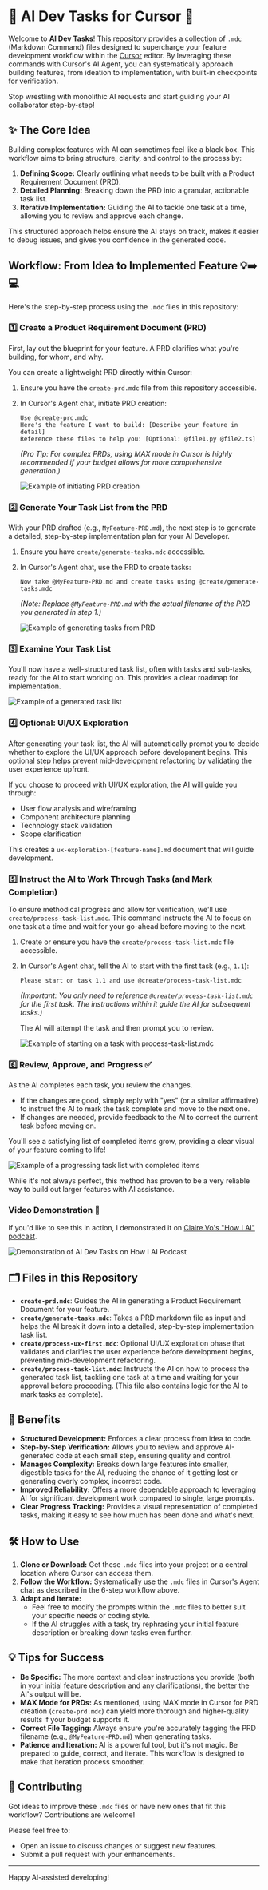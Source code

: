 # 🚀 AI Dev Tasks for Cursor 🤖

Welcome to **AI Dev Tasks**! This repository provides a collection of `.mdc` (Markdown Command) files designed to supercharge your feature development workflow within the [Cursor](https://cursor.sh/) editor. By leveraging these commands with Cursor's AI Agent, you can systematically approach building features, from ideation to implementation, with built-in checkpoints for verification.

Stop wrestling with monolithic AI requests and start guiding your AI collaborator step-by-step!

## ✨ The Core Idea

Building complex features with AI can sometimes feel like a black box. This workflow aims to bring structure, clarity, and control to the process by:

1. **Defining Scope:** Clearly outlining what needs to be built with a Product Requirement Document (PRD).
2. **Detailed Planning:** Breaking down the PRD into a granular, actionable task list.
3. **Iterative Implementation:** Guiding the AI to tackle one task at a time, allowing you to review and approve each change.

This structured approach helps ensure the AI stays on track, makes it easier to debug issues, and gives you confidence in the generated code.

## Workflow: From Idea to Implemented Feature 💡➡️💻

Here's the step-by-step process using the `.mdc` files in this repository:

### 1️⃣ Create a Product Requirement Document (PRD)

First, lay out the blueprint for your feature. A PRD clarifies what you're building, for whom, and why.

You can create a lightweight PRD directly within Cursor:

1. Ensure you have the `create-prd.mdc` file from this repository accessible.
2. In Cursor's Agent chat, initiate PRD creation:

    ```text
    Use @create-prd.mdc
    Here's the feature I want to build: [Describe your feature in detail]
    Reference these files to help you: [Optional: @file1.py @file2.ts]
    ```
    *(Pro Tip: For complex PRDs, using MAX mode in Cursor is highly recommended if your budget allows for more comprehensive generation.)*

    ![Example of initiating PRD creation](https://pbs.twimg.com/media/Go6DDlyX0AAS7JE?format=jpg&name=large)

### 2️⃣ Generate Your Task List from the PRD

With your PRD drafted (e.g., `MyFeature-PRD.md`), the next step is to generate a detailed, step-by-step implementation plan for your AI Developer.

1. Ensure you have `create/generate-tasks.mdc` accessible.
2. In Cursor's Agent chat, use the PRD to create tasks:

    ```text
    Now take @MyFeature-PRD.md and create tasks using @create/generate-tasks.mdc
    ```
    *(Note: Replace `@MyFeature-PRD.md` with the actual filename of the PRD you generated in step 1.)*

    ![Example of generating tasks from PRD](https://pbs.twimg.com/media/Go6FITbWkAA-RCT?format=jpg&name=medium)

### 3️⃣ Examine Your Task List

You'll now have a well-structured task list, often with tasks and sub-tasks, ready for the AI to start working on. This provides a clear roadmap for implementation.

![Example of a generated task list](https://pbs.twimg.com/media/Go6GNuOWsAEcSDm?format=jpg&name=medium)

### 4️⃣ Optional: UI/UX Exploration

After generating your task list, the AI will automatically prompt you to decide whether to explore the UI/UX approach before development begins. This optional step helps prevent mid-development refactoring by validating the user experience upfront.

If you choose to proceed with UI/UX exploration, the AI will guide you through:
- User flow analysis and wireframing
- Component architecture planning
- Technology stack validation
- Scope clarification

This creates a `ux-exploration-[feature-name].md` document that will guide development.

### 5️⃣ Instruct the AI to Work Through Tasks (and Mark Completion)

To ensure methodical progress and allow for verification, we'll use `create/process-task-list.mdc`. This command instructs the AI to focus on one task at a time and wait for your go-ahead before moving to the next.

1. Create or ensure you have the `create/process-task-list.mdc` file accessible.
2. In Cursor's Agent chat, tell the AI to start with the first task (e.g., `1.1`):

    ```text
    Please start on task 1.1 and use @create/process-task-list.mdc
    ```
    *(Important: You only need to reference `@create/process-task-list.mdc` for the *first* task. The instructions within it guide the AI for subsequent tasks.)*

    The AI will attempt the task and then prompt you to review.

    ![Example of starting on a task with process-task-list.mdc](https://pbs.twimg.com/media/Go6I41KWcAAAlHc?format=jpg&name=medium)

### 6️⃣ Review, Approve, and Progress ✅

As the AI completes each task, you review the changes.

* If the changes are good, simply reply with "yes" (or a similar affirmative) to instruct the AI to mark the task complete and move to the next one.
* If changes are needed, provide feedback to the AI to correct the current task before moving on.

You'll see a satisfying list of completed items grow, providing a clear visual of your feature coming to life!

![Example of a progressing task list with completed items](https://pbs.twimg.com/media/Go6KrXZWkAA_UuX?format=jpg&name=medium)

While it's not always perfect, this method has proven to be a very reliable way to build out larger features with AI assistance.

### Video Demonstration 🎥

If you'd like to see this in action, I demonstrated it on [Claire Vo's "How I AI" podcast](https://www.youtube.com/watch?v=fD4ktSkNCw4).

![Demonstration of AI Dev Tasks on How I AI Podcast](https://img.youtube.com/vi/fD4ktSkNCw4/maxresdefault.jpg)

## 🗂️ Files in this Repository

* **`create-prd.mdc`**: Guides the AI in generating a Product Requirement Document for your feature.
* **`create/generate-tasks.mdc`**: Takes a PRD markdown file as input and helps the AI break it down into a detailed, step-by-step implementation task list.
* **`create/process-ux-first.mdc`**: Optional UI/UX exploration phase that validates and clarifies the user experience before development begins, preventing mid-development refactoring.
* **`create/process-task-list.mdc`**: Instructs the AI on how to process the generated task list, tackling one task at a time and waiting for your approval before proceeding. (This file also contains logic for the AI to mark tasks as complete).

## 🌟 Benefits

* **Structured Development:** Enforces a clear process from idea to code.
* **Step-by-Step Verification:** Allows you to review and approve AI-generated code at each small step, ensuring quality and control.
* **Manages Complexity:** Breaks down large features into smaller, digestible tasks for the AI, reducing the chance of it getting lost or generating overly complex, incorrect code.
* **Improved Reliability:** Offers a more dependable approach to leveraging AI for significant development work compared to single, large prompts.
* **Clear Progress Tracking:** Provides a visual representation of completed tasks, making it easy to see how much has been done and what's next.

## 🛠️ How to Use

1. **Clone or Download:** Get these `.mdc` files into your project or a central location where Cursor can access them.
2. **Follow the Workflow:** Systematically use the `.mdc` files in Cursor's Agent chat as described in the 6-step workflow above.
3. **Adapt and Iterate:**
    * Feel free to modify the prompts within the `.mdc` files to better suit your specific needs or coding style.
    * If the AI struggles with a task, try rephrasing your initial feature description or breaking down tasks even further.

## 💡 Tips for Success

* **Be Specific:** The more context and clear instructions you provide (both in your initial feature description and any clarifications), the better the AI's output will be.
* **MAX Mode for PRDs:** As mentioned, using MAX mode in Cursor for PRD creation (`create-prd.mdc`) can yield more thorough and higher-quality results if your budget supports it.
* **Correct File Tagging:** Always ensure you're accurately tagging the PRD filename (e.g., `@MyFeature-PRD.md`) when generating tasks.
* **Patience and Iteration:** AI is a powerful tool, but it's not magic. Be prepared to guide, correct, and iterate. This workflow is designed to make that iteration process smoother.

## 🤝 Contributing

Got ideas to improve these `.mdc` files or have new ones that fit this workflow? Contributions are welcome!

Please feel free to:

* Open an issue to discuss changes or suggest new features.
* Submit a pull request with your enhancements.

---

Happy AI-assisted developing!
